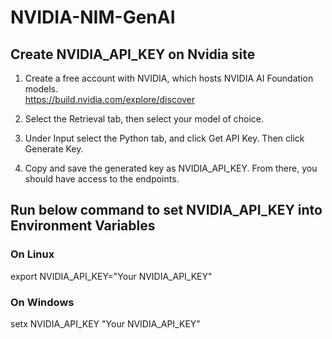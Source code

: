 # NVIDIA-NIM-GenAI

## Create NVIDIA_API_KEY on Nvidia site

1) Create a free account with NVIDIA, which hosts NVIDIA AI Foundation models.  
https://build.nvidia.com/explore/discover  

2) Select the Retrieval tab, then select your model of choice.  

3) Under Input select the Python tab, and click Get API Key. Then click Generate Key.  

4) Copy and save the generated key as NVIDIA_API_KEY. From there, you should have access to the endpoints.  

## Run below command to set NVIDIA_API_KEY into Environment Variables

### On Linux
export NVIDIA_API_KEY="Your NVIDIA_API_KEY"

### On Windows
setx NVIDIA_API_KEY "Your NVIDIA_API_KEY"
